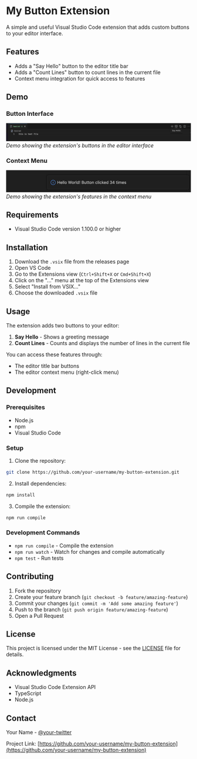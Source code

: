# My Button Extension

A simple and useful Visual Studio Code extension that adds custom buttons to your editor interface.

## Features

- Adds a "Say Hello" button to the editor title bar
- Adds a "Count Lines" button to count lines in the current file
- Context menu integration for quick access to features

## Demo

### Button Interface
![Extension Demo 1](demo1.png)
*Demo showing the extension's buttons in the editor interface*

### Context Menu
![Extension Demo 2](demo2.png)
*Demo showing the extension's features in the context menu*

## Requirements

- Visual Studio Code version 1.100.0 or higher

## Installation

1. Download the `.vsix` file from the releases page
2. Open VS Code
3. Go to the Extensions view (`Ctrl+Shift+X` or `Cmd+Shift+X`)
4. Click on the "..." menu at the top of the Extensions view
5. Select "Install from VSIX..."
6. Choose the downloaded `.vsix` file

## Usage

The extension adds two buttons to your editor:

1. **Say Hello** - Shows a greeting message
2. **Count Lines** - Counts and displays the number of lines in the current file

You can access these features through:
- The editor title bar buttons
- The editor context menu (right-click menu)

## Development

### Prerequisites

- Node.js
- npm
- Visual Studio Code

### Setup

1. Clone the repository:
```bash
git clone https://github.com/your-username/my-button-extension.git
```

2. Install dependencies:
```bash
npm install
```

3. Compile the extension:
```bash
npm run compile
```

### Development Commands

- `npm run compile` - Compile the extension
- `npm run watch` - Watch for changes and compile automatically
- `npm test` - Run tests

## Contributing

1. Fork the repository
2. Create your feature branch (`git checkout -b feature/amazing-feature`)
3. Commit your changes (`git commit -m 'Add some amazing feature'`)
4. Push to the branch (`git push origin feature/amazing-feature`)
5. Open a Pull Request

## License

This project is licensed under the MIT License - see the [LICENSE](LICENSE) file for details.

## Acknowledgments

- Visual Studio Code Extension API
- TypeScript
- Node.js

## Contact

Your Name - [@your-twitter](https://twitter.com/your-twitter)

Project Link: [https://github.com/your-username/my-button-extension](https://github.com/your-username/my-button-extension)
